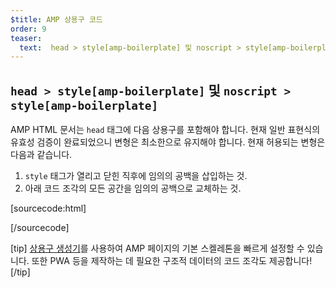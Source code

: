 ```yaml
---
$title: AMP 상용구 코드
order: 9
teaser:
  text:  head > style[amp-boilerplate] 및 noscript > style[amp-boilerplate]
---
```


<!--
This file is imported from https://github.com/ampproject/amphtml/blob/master/spec/amp-boilerplate.md.
Please do not change this file.
If you have found a bug or an issue please
have a look and request a pull request there.
-->

<!---
Copyright 2015 The AMP HTML Authors. All Rights Reserved.

Licensed under the Apache License, Version 2.0 (the "License");
you may not use this file except in compliance with the License.
You may obtain a copy of the License at

      http://www.apache.org/licenses/LICENSE-2.0

Unless required by applicable law or agreed to in writing, software
distributed under the License is distributed on an "AS-IS" BASIS,
WITHOUT WARRANTIES OR CONDITIONS OF ANY KIND, either express or implied.
See the License for the specific language governing permissions and
limitations under the License.
-->

## `head > style[amp-boilerplate]` 및 `noscript > style[amp-boilerplate]` <a name="head--styleamp-boilerplate-and-noscript--styleamp-boilerplate"></a>

AMP HTML 문서는 `head` 태그에 다음 상용구를 포함해야 합니다. 현재 일반 표현식의 유효성 검증이 완료되었으니 변형은 최소한으로 유지해야 합니다. 현재 허용되는 변형은 다음과 같습니다.

1. `style` 태그가 열리고 닫힌 직후에 임의의 공백을 삽입하는 것.
2. 아래 코드 조각의 모든 공간을 임의의 공백으로 교체하는 것.

<!-- prettier-ignore-start -->

[sourcecode:html]

<style amp-boilerplate="">body{-webkit-animation:-amp-start 8s steps(1,end) 0s 1 normal both;-moz-animation:-amp-start 8s steps(1,end) 0s 1 normal both;-ms-animation:-amp-start 8s steps(1,end) 0s 1 normal both;animation:-amp-start 8s steps(1,end) 0s 1 normal both}@-webkit-keyframes -amp-start{from{visibility:hidden}to{visibility:visible}}@-moz-keyframes -amp-start{from{visibility:hidden}to{visibility:visible}}@-ms-keyframes -amp-start{from{visibility:hidden}to{visibility:visible}}@-o-keyframes -amp-start{from{visibility:hidden}to{visibility:visible}}@keyframes -amp-start{from{visibility:hidden}to{visibility:visible}}</style><noscript><style amp-boilerplate="">body{-webkit-animation:none;-moz-animation:none;-ms-animation:none;animation:none}</style></noscript>

[/sourcecode]

<!-- prettier-ignore-end -->

[tip] [상용구 생성기](https://amp.dev/boilerplate)를 사용하여 AMP 페이지의 기본 스켈레톤을 빠르게 설정할 수 있습니다. 또한 PWA 등을 제작하는 데 필요한 구조적 데이터의 코드 조각도 제공합니다! [/tip]
